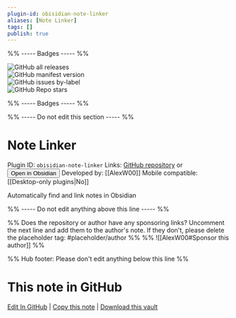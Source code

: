 ```yaml
---
plugin-id: obisidian-note-linker
aliases: [Note Linker]
tags: []
publish: true
---
```


%% ----- Badges ----- %%

![GitHub all releases](https://img.shields.io/github/downloads/AlexW00/obsidian-note-linker/total?color=573E7A&logo=github&style=for-the-badge)  
![GitHub manifest version](https://img.shields.io/github/manifest-json/v/AlexW00/obsidian-note-linker?color=573E7A&logo=github&style=for-the-badge)  
![GitHub issues by-label](https://img.shields.io/github/issues/AlexW00/obsidian-note-linker/help%20wanted?color=573E7A&logo=github&style=for-the-badge)  
![GitHub Repo stars](https://img.shields.io/github/stars/AlexW00/obsidian-note-linker?color=573E7A&logo=github&style=for-the-badge)

%% ----- Badges ----- %%

%% ----- Do not edit this section ----- %%

# Note Linker

Plugin ID: `obisidian-note-linker`
Links: [GitHub repository](https://github.com/AlexW00/obsidian-note-linker) or [<button id=HH>Open in Obsidian</button>](obsidian://show-plugin?id=obisidian-note-linker)
Developed by: [[AlexW00]]
Mobile compatible: [[Desktop-only plugins|No]]

Automatically find and link notes in Obsidian

%% ----- Do not edit anything above this line ----- %%

%% Does the repository or author have any sponsoring links? Uncomment the next line and add them to the author's note. If they don't, please delete the placeholder tag: #placeholder/author %%
%% ![[AlexW00#Sponsor this author]] %%

%% Hub footer: Please don't edit anything below this line %%

# This note in GitHub

<span class="git-footer">[Edit In GitHub](https://github.dev/obsidian-community/obsidian-hub/blob/main/02%20-%20Community%20Expansions/02.05%20All%20Community%20Expansions/Plugins/obisidian-note-linker.md "git-hub-edit-note") | [Copy this note](https://raw.githubusercontent.com/obsidian-community/obsidian-hub/main/02%20-%20Community%20Expansions/02.05%20All%20Community%20Expansions/Plugins/obisidian-note-linker.md "git-hub-copy-note") | [Download this vault](https://github.com/obsidian-community/obsidian-hub/archive/refs/heads/main.zip "git-hub-download-vault") </span>
